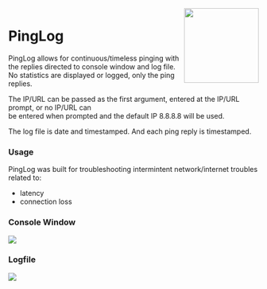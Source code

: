 
<img src="https://i.imgur.com/Oy6whpE.png" width="150" align="right">

# PingLog

PingLog allows for continuous/timeless pinging with the replies directed to console window and log file. No statistics are displayed or logged, only the ping replies.

The IP/URL can be passed as the first argument, entered at the IP/URL prompt, or no IP/URL can <br>
be entered when prompted and the default IP 8.8.8.8 will be used. 

The log file is date and timestamped. And each ping reply is timestamped. 

### Usage

PingLog was built for troubleshooting intermintent network/internet troubles related to:
 * latency
 * connection loss

### Console Window

<img src="https://i.imgur.com/33g5115.png">

### Logfile 

<img src="https://i.imgur.com/Cj7VpUQ.png">





